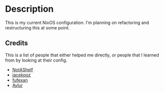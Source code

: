 # Description

This is my current NixOS configuration. I'm planning on refactoring and restructuring this at some point.

## Credits

This is a list of people that either helped me directly, or people that I learned from by looking at their config.

- [NotAShelf](https://github.com/NotAShelf)
- [jacekpoz](https://codeberg.org/jacekpoz)
- [fufexan](https://github.com/fufexan)
- [Aylur](https://github.com/Aylur)
